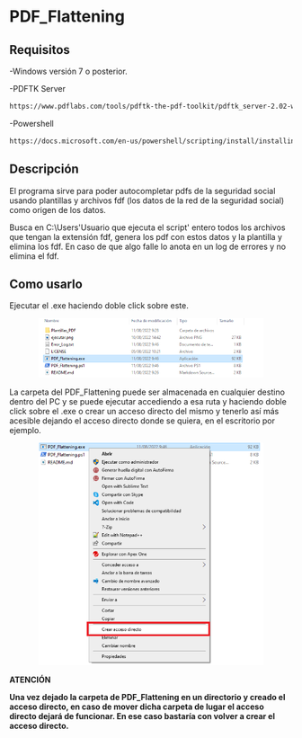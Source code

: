 # PDF_Flattening

## Requisitos

-Windows versión 7 o posterior.

-PDFTK Server

```bash
https://www.pdflabs.com/tools/pdftk-the-pdf-toolkit/pdftk_server-2.02-win-setup.exe
```

-Powershell

```bash
https://docs.microsoft.com/en-us/powershell/scripting/install/installing-powershell-on-windows?view=powershell-7.2#zip
```

## Descripción

El programa sirve para poder autocompletar pdfs de la seguridad social usando plantillas y archivos fdf (los datos de la red de la seguridad social) como origen de los datos.

Busca en C:\Users\'Usuario que ejecuta el script' entero todos los archivos que tengan la extensión fdf, genera los pdf con estos datos y la plantilla y elimina los fdf. En caso de que algo falle lo anota en un log de errores y no elimina el fdf.

## Como usarlo

Ejecutar el .exe haciendo doble click sobre este.


<div align="center">
    <img src="/Resources/ejecutar.png" width="400px"</img> 
</div>

 La carpeta del PDF_Flattening puede ser almacenada en cualquier destino dentro del PC y se puede ejecutar accediendo a esa ruta y haciendo doble click sobre el .exe o crear un acceso directo del mismo y tenerlo así más acesible dejando el acceso directo donde se quiera, en el escritorio por ejemplo.

<div align="center">
    <img src="/Resources/accesodirecto.png" width="400px"</img> 
</div>

**ATENCIÓN**

**Una vez dejado la carpeta de PDF_Flattening en un directorio y creado el acceso directo, en caso de mover dicha carpeta de lugar el acceso directo dejará de funcionar. En ese caso bastaría con volver a crear el acceso directo.**

